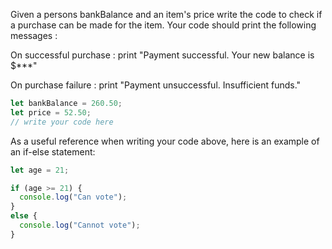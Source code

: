 Given a persons bankBalance and an item's price write the code to check if a purchase can be made for the item. Your code should print the following messages :

On successful purchase : print "Payment successful. Your new balance is $***"

On purchase failure : print "Payment unsuccessful. Insufficient funds."

```js
let bankBalance = 260.50;
let price = 52.50;
// write your code here
```

As a useful reference when writing your code above, here is an example of an if-else statement:

```js
let age = 21;

if (age >= 21) {
  console.log("Can vote");
} 
else {
  console.log("Cannot vote");
}
```
